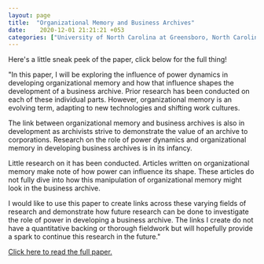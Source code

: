 ```yaml
---
layout: page
title:  "Organizational Memory and Business Archives"
date:    2020-12-01 21:21:21 +053
categories: ["University of North Carolina at Greensboro, North Carolina"]
---
```


Here's a little sneak peek of the paper, click below for the full thing!

"In this paper, I will be exploring the influence of power dynamics in developing organizational memory and how that influence shapes the development of a business archive. Prior research has been conducted on each of these individual parts. However, organizational memory is an evolving term, adapting to new technologies and shifting work cultures.  

The link between organizational memory and business archives is also in development as archivists strive to demonstrate the value of an archive to corporations. Research on the role of power dynamics and organizational memory in developing business archives is in its infancy.  

Little research on it has been conducted. Articles written on organizational memory make note of how power can influence its shape. These articles do not fully dive into how this manipulation of organizational memory might look in the business archive.  

I would like to use this paper to create links across these varying fields of research and demonstrate how future research can be done to investigate the role of power in developing a business archive. The links I create do not have a quantitative backing or thorough fieldwork but will hopefully provide a spark to continue this research in the future."  


[Click here to read the full paper.]({{cdunefsky.github.io}}/assets/docs/orgmemory.pdf)
